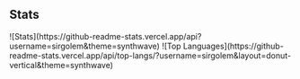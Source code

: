 ## Stats

<div style='display: flex; align-items: center; justify-content: center;'>
  ![Stats](https://github-readme-stats.vercel.app/api?username=sirgolem&theme=synthwave)
  ![Top Languages](https://github-readme-stats.vercel.app/api/top-langs/?username=sirgolem&layout=donut-vertical&theme=synthwave)
</div>
